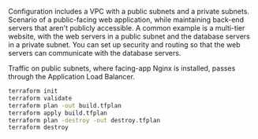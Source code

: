 Configuration includes a VPC with a public subnets and a private subnets. Scenario of a public-facing web application, while maintaining back-end servers that aren't publicly accessible. A common example is a multi-tier website, with the web servers in a public subnet and the database servers in a private subnet. You can set up security and routing so that the web servers can communicate with the database servers. 

Traffic on public subnets, where facing-app Nginx is installed, passes through the Application Load Balancer.



```sh
terraform init
terraform validate
terraform plan -out build.tfplan
terraform apply build.tfplan
terraform plan -destroy -out destroy.tfplan
terraform destroy
```
